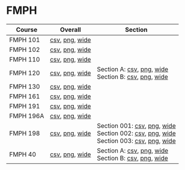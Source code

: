 # FMPH

| Course | Overall | Section |
| ------ | ------- | ------- |
| FMPH 101 | [csv](https://github.com/UCSD-Historical-Enrollment-Data/2022Fall/blob/main/overall/FMPH%20101.csv), [png](https://raw.githubusercontent.com/UCSD-Historical-Enrollment-Data/2022Fall/main/plot_overall/FMPH%20101.png), [wide](https://raw.githubusercontent.com/UCSD-Historical-Enrollment-Data/2022Fall/main/plot_overall_wide/FMPH%20101.png) |  |
| FMPH 102 | [csv](https://github.com/UCSD-Historical-Enrollment-Data/2022Fall/blob/main/overall/FMPH%20102.csv), [png](https://raw.githubusercontent.com/UCSD-Historical-Enrollment-Data/2022Fall/main/plot_overall/FMPH%20102.png), [wide](https://raw.githubusercontent.com/UCSD-Historical-Enrollment-Data/2022Fall/main/plot_overall_wide/FMPH%20102.png) |  |
| FMPH 110 | [csv](https://github.com/UCSD-Historical-Enrollment-Data/2022Fall/blob/main/overall/FMPH%20110.csv), [png](https://raw.githubusercontent.com/UCSD-Historical-Enrollment-Data/2022Fall/main/plot_overall/FMPH%20110.png), [wide](https://raw.githubusercontent.com/UCSD-Historical-Enrollment-Data/2022Fall/main/plot_overall_wide/FMPH%20110.png) |  |
| FMPH 120 | [csv](https://github.com/UCSD-Historical-Enrollment-Data/2022Fall/blob/main/overall/FMPH%20120.csv), [png](https://raw.githubusercontent.com/UCSD-Historical-Enrollment-Data/2022Fall/main/plot_overall/FMPH%20120.png), [wide](https://raw.githubusercontent.com/UCSD-Historical-Enrollment-Data/2022Fall/main/plot_overall_wide/FMPH%20120.png) | Section A: [csv](https://github.com/UCSD-Historical-Enrollment-Data/2022Fall/blob/main/section/FMPH%20120_A.csv), [png](https://raw.githubusercontent.com/UCSD-Historical-Enrollment-Data/2022Fall/main/plot_section/FMPH%20120_A.png), [wide](https://raw.githubusercontent.com/UCSD-Historical-Enrollment-Data/2022Fall/main/plot_section_wide/FMPH%20120_A.png)<br>Section B: [csv](https://github.com/UCSD-Historical-Enrollment-Data/2022Fall/blob/main/section/FMPH%20120_B.csv), [png](https://raw.githubusercontent.com/UCSD-Historical-Enrollment-Data/2022Fall/main/plot_section/FMPH%20120_B.png), [wide](https://raw.githubusercontent.com/UCSD-Historical-Enrollment-Data/2022Fall/main/plot_section_wide/FMPH%20120_B.png) |
| FMPH 130 | [csv](https://github.com/UCSD-Historical-Enrollment-Data/2022Fall/blob/main/overall/FMPH%20130.csv), [png](https://raw.githubusercontent.com/UCSD-Historical-Enrollment-Data/2022Fall/main/plot_overall/FMPH%20130.png), [wide](https://raw.githubusercontent.com/UCSD-Historical-Enrollment-Data/2022Fall/main/plot_overall_wide/FMPH%20130.png) |  |
| FMPH 161 | [csv](https://github.com/UCSD-Historical-Enrollment-Data/2022Fall/blob/main/overall/FMPH%20161.csv), [png](https://raw.githubusercontent.com/UCSD-Historical-Enrollment-Data/2022Fall/main/plot_overall/FMPH%20161.png), [wide](https://raw.githubusercontent.com/UCSD-Historical-Enrollment-Data/2022Fall/main/plot_overall_wide/FMPH%20161.png) |  |
| FMPH 191 | [csv](https://github.com/UCSD-Historical-Enrollment-Data/2022Fall/blob/main/overall/FMPH%20191.csv), [png](https://raw.githubusercontent.com/UCSD-Historical-Enrollment-Data/2022Fall/main/plot_overall/FMPH%20191.png), [wide](https://raw.githubusercontent.com/UCSD-Historical-Enrollment-Data/2022Fall/main/plot_overall_wide/FMPH%20191.png) |  |
| FMPH 196A | [csv](https://github.com/UCSD-Historical-Enrollment-Data/2022Fall/blob/main/overall/FMPH%20196A.csv), [png](https://raw.githubusercontent.com/UCSD-Historical-Enrollment-Data/2022Fall/main/plot_overall/FMPH%20196A.png), [wide](https://raw.githubusercontent.com/UCSD-Historical-Enrollment-Data/2022Fall/main/plot_overall_wide/FMPH%20196A.png) |  |
| FMPH 198 | [csv](https://github.com/UCSD-Historical-Enrollment-Data/2022Fall/blob/main/overall/FMPH%20198.csv), [png](https://raw.githubusercontent.com/UCSD-Historical-Enrollment-Data/2022Fall/main/plot_overall/FMPH%20198.png), [wide](https://raw.githubusercontent.com/UCSD-Historical-Enrollment-Data/2022Fall/main/plot_overall_wide/FMPH%20198.png) | Section 001: [csv](https://github.com/UCSD-Historical-Enrollment-Data/2022Fall/blob/main/section/FMPH%20198_001.csv), [png](https://raw.githubusercontent.com/UCSD-Historical-Enrollment-Data/2022Fall/main/plot_section/FMPH%20198_001.png), [wide](https://raw.githubusercontent.com/UCSD-Historical-Enrollment-Data/2022Fall/main/plot_section_wide/FMPH%20198_001.png)<br>Section 002: [csv](https://github.com/UCSD-Historical-Enrollment-Data/2022Fall/blob/main/section/FMPH%20198_002.csv), [png](https://raw.githubusercontent.com/UCSD-Historical-Enrollment-Data/2022Fall/main/plot_section/FMPH%20198_002.png), [wide](https://raw.githubusercontent.com/UCSD-Historical-Enrollment-Data/2022Fall/main/plot_section_wide/FMPH%20198_002.png)<br>Section 003: [csv](https://github.com/UCSD-Historical-Enrollment-Data/2022Fall/blob/main/section/FMPH%20198_003.csv), [png](https://raw.githubusercontent.com/UCSD-Historical-Enrollment-Data/2022Fall/main/plot_section/FMPH%20198_003.png), [wide](https://raw.githubusercontent.com/UCSD-Historical-Enrollment-Data/2022Fall/main/plot_section_wide/FMPH%20198_003.png) |
| FMPH 40 | [csv](https://github.com/UCSD-Historical-Enrollment-Data/2022Fall/blob/main/overall/FMPH%2040.csv), [png](https://raw.githubusercontent.com/UCSD-Historical-Enrollment-Data/2022Fall/main/plot_overall/FMPH%2040.png), [wide](https://raw.githubusercontent.com/UCSD-Historical-Enrollment-Data/2022Fall/main/plot_overall_wide/FMPH%2040.png) | Section A: [csv](https://github.com/UCSD-Historical-Enrollment-Data/2022Fall/blob/main/section/FMPH%2040_A.csv), [png](https://raw.githubusercontent.com/UCSD-Historical-Enrollment-Data/2022Fall/main/plot_section/FMPH%2040_A.png), [wide](https://raw.githubusercontent.com/UCSD-Historical-Enrollment-Data/2022Fall/main/plot_section_wide/FMPH%2040_A.png)<br>Section B: [csv](https://github.com/UCSD-Historical-Enrollment-Data/2022Fall/blob/main/section/FMPH%2040_B.csv), [png](https://raw.githubusercontent.com/UCSD-Historical-Enrollment-Data/2022Fall/main/plot_section/FMPH%2040_B.png), [wide](https://raw.githubusercontent.com/UCSD-Historical-Enrollment-Data/2022Fall/main/plot_section_wide/FMPH%2040_B.png) |

